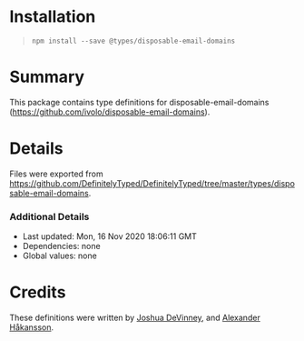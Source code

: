 # Installation
> `npm install --save @types/disposable-email-domains`

# Summary
This package contains type definitions for disposable-email-domains (https://github.com/ivolo/disposable-email-domains).

# Details
Files were exported from https://github.com/DefinitelyTyped/DefinitelyTyped/tree/master/types/disposable-email-domains.

### Additional Details
 * Last updated: Mon, 16 Nov 2020 18:06:11 GMT
 * Dependencies: none
 * Global values: none

# Credits
These definitions were written by [Joshua DeVinney](https://github.com/geoffreak), and [Alexander Håkansson](https://github.com/hsson).
